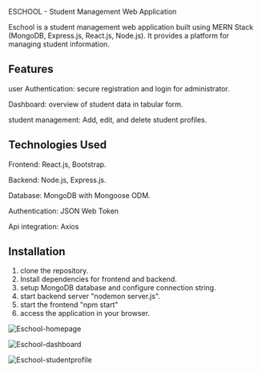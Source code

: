 ESCHOOL - Student Management Web Application


Eschool is a student management web application built using MERN Stack (MongoDB, Express.js, React.js, Node.js). It provides a platform for managing student information.





Features
--------

user Authentication: secure registration and login for administrator.

Dashboard: overview of student data in tabular form.

student management: Add, edit, and delete student profiles.





Technologies Used 
-----------------

Frontend: React.js, Bootstrap.

Backend: Node.js, Express.js.

Database: MongoDB with Mongoose ODM.

Authentication: JSON Web Token

Api integration: Axios





Installation
------------

1) clone the repository.
2) Install dependencies for frontend and backend.
3) setup MongoDB database and configure connection string.
4) start backend server "nodemon server.js".
5) start the frontend "npm start"
6) access the application in your browser.


![Eschool-homepage](https://github.com/user-attachments/assets/a67ce5dd-2ae2-4d16-bdf2-33cd09bd06b6)


![Eschool-dashboard](https://github.com/user-attachments/assets/ed9397af-006f-45bf-b395-fc07fd01f958)


![Eschool-studentprofile](https://github.com/user-attachments/assets/f4ee98b1-0dfe-4fd5-803f-1151587a340e)
